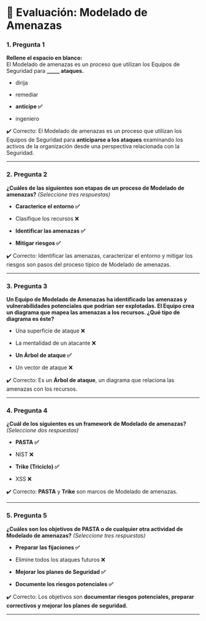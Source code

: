 

# 📝 Evaluación: Modelado de Amenazas

### 1. Pregunta 1

**Rellene el espacio en blanco:**  
El Modelado de amenazas es un proceso que utilizan los Equipos de Seguridad para **_____ ataques.**

- dirija
    
- remediar
    
- **anticipe ✅**
    
- ingeniero
    

✔️ Correcto: El Modelado de amenazas es un proceso que utilizan los Equipos de Seguridad para **anticiparse a los ataques** examinando los activos de la organización desde una perspectiva relacionada con la Seguridad.

---

### 2. Pregunta 2

**¿Cuáles de las siguientes son etapas de un proceso de Modelado de amenazas?** _(Seleccione tres respuestas)_

- **Caracterice el entorno ✅**
    
- Clasifique los recursos ❌
    
- **Identificar las amenazas ✅**
    
- **Mitigar riesgos ✅**
    

✔️ Correcto: Identificar las amenazas, caracterizar el entorno y mitigar los riesgos son pasos del proceso típico de Modelado de amenazas.

---

### 3. Pregunta 3

**Un Equipo de Modelado de Amenazas ha identificado las amenazas y vulnerabilidades potenciales que podrían ser explotadas. El Equipo crea un diagrama que mapea las amenazas a los recursos. ¿Qué tipo de diagrama es éste?**

- Una superficie de ataque ❌
    
- La mentalidad de un atacante ❌
    
- **Un Árbol de ataque ✅**
    
- Un vector de ataque ❌
    

✔️ Correcto: Es un **Árbol de ataque**, un diagrama que relaciona las amenazas con los recursos.

---

### 4. Pregunta 4

**¿Cuál de los siguientes es un framework de Modelado de amenazas?** _(Seleccione dos respuestas)_

- **PASTA ✅**
    
- NIST ❌
    
- **Trike (Triciclo) ✅**
    
- XSS ❌
    

✔️ Correcto: **PASTA** y **Trike** son marcos de Modelado de amenazas.

---

### 5. Pregunta 5

**¿Cuáles son los objetivos de PASTA o de cualquier otra actividad de Modelado de amenazas?** _(Seleccione tres respuestas)_

- **Preparar las fijaciones ✅**
    
- Elimine todos los ataques futuros ❌
    
- **Mejorar los planes de Seguridad ✅**
    
- **Documente los riesgos potenciales ✅**
    

✔️ Correcto: Los objetivos son **documentar riesgos potenciales, preparar correctivos y mejorar los planes de seguridad.**

---

